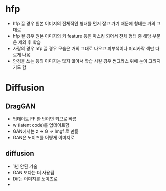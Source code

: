 
# hfp 

- hfp 끌 경우 원본 이미지의 전체적인 형태를 먼저 잡고 가기 때문에 형태는 거의 그대로
- hfp 켤 경우 원본 이미지의 키 feature 등은 마스킹 되어서 전체 형태 중 해당 부분은 제외 후 학습
- 사람의 경우 hfp 끌 경우 모습은 거의 그대로 나오고 피부색이나 머리카락 색만 다르게 나옴
- 안경을 쓰는 등의 이미지는 많지 않아서 학습 시킬 경우 썬그라스 위에 눈이 그려지기도 함



# Diffusion 

## DragGAN 
- 업데이트 FF 한 번이면 되므로 빠름
- w (latent code)를 업데이트함
- GAN에서는 z -> G -> Imgf 로 만듦 
- GAN은 노이즈를 어떻게 이미지로

## diffusion
- 1년 안된 기술
- GAN 보다는 더 사용됨
- Dif는 이미지를 노이즈로 
- 

